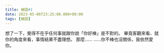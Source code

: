 ```yaml
---
title: 細語#1
date: 2023-05-06T23:25:00.000+08:00
tags: [細語]
---
```

想了一下，覺得不在乎任何事就跟你說「你好棒」是不對的。
畢竟客觀來看、就你的角度來看，事情結果不盡理想。
那麼……
……你不棒也沒關係，我依然愛你。
